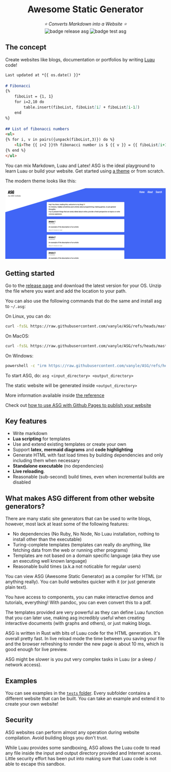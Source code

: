 <div align="center">
    <h1>Awesome Static Generator</h1>
    <em>⭐ Converts Markdown into a Website ⭐</em>
    <div>
    <img alt="badge release asg" src="https://github.com/vanyle/asg/actions/workflows/release.yml/badge.svg"/>
    <img alt="badge test asg" src="https://github.com/vanyle/asg/actions/workflows/test.yml/badge.svg"/>
    </div>
</div>

## The concept

Create websites like blogs, documentation or portfolios by writing [Luau](https://luau.org/) code!

```md
Last updated at *{{ os.date() }}*

# Fibonacci
{%
	fiboList = {1, 1}
    for i=2,10 do
        table.insert(fiboList, fiboList[i] + fiboList[i-1])
    end
%}

## List of fibonacci numbers
<ul>
{% for i, v in pairs({unpack(fiboList,3)}) do %}
	<li>The {{ i+2 }}th fibonacci number is $ {{ v }} = {{ fiboList[i+1] }} + {{ fiboList[i]}} $.</li>
{% end %}
</ul>
```

You can mix Markdown, Luau and Latex! ASG is the ideal playground to learn Luau or build your website.
Get started using [a theme](./assets/themes/) or from scratch.

The modern theme looks like this:

![modern theme](./docs/images/modern_theme.png)

## Getting started

Go to the [release page](https://github.com/vanyle/ASG/releases) and download the latest version for your OS.
Unzip the file where you want and add the location to your path.

You can also use the following commands that do the same and install asg to `~/.asg`:

On Linux, you can do:
```bash
curl -fsSL https://raw.githubusercontent.com/vanyle/ASG/refs/heads/master/install/get_asg_linux.sh | sh
```

On MacOS:
```bash
curl -fsSL https://raw.githubusercontent.com/vanyle/ASG/refs/heads/master/install/get_asg_macos.sh | sh
```

On Windows:
```bash
powershell -c "irm https://raw.githubusercontent.com/vanyle/ASG/refs/heads/master/install/get_asg_win.ps1 | iex"
```

To start ASG, do: `asg <input_directory> <output_directory>`

The static website will be generated inside `<output_directory>`

More information available inside [the reference](./docs/reference.md)

Check out [how to use ASG with Github Pages to publish your website](./docs/github.md)

## Key features

- Write markdown
- **Lua scripting** for templates
- Use and extend existing templates or create your own
- Support **latex**, **mermaid diagrams** and **code highlighting**
- Generate HTML with fast load times by building dependencies and only including them when necessary
- **Standalone executable** (no dependencies)
- **Live reloading**.
- Reasonable (sub-second) build times, even when incremental builds are disabled

## What makes ASG different from other website generators?

There are many static site generators that can be used to write blogs, however, most lack at least some of the following features:

- No dependencies (No Ruby, No Node, No Luau installation, nothing to install other than the executable)
- Turing-complete templates (templates can really do anything, like fetching data from the web or running other programs)
- Templates are not based on a domain specific language (aka they use an executing well known language)
- Reasonable build times (a.k.a not noticable for regular users)

You can view ASG (Awesome Static Generator) as a compiler for HTML (or anything really).
You can build websites quicker with it (or just generate plain text).

You have access to components, you can make interactive demos and tutorials, everything!
With pandoc, you can even convert this to a pdf.

The templates provided are very powerful as they can define Luau function that you can later use, making asg
incredibly useful when creating interactive documents (with graphs and others), or just making blogs.

ASG is written in Rust with bits of Luau code for the HTML generation. It's overall pretty fast. In live reload mode
the time between you saving your file and the browser refreshing to render the new page is about 10 ms, which
is good enough for live preview.

ASG might be slower is you put very complex tasks in Luau (or a sleep / network access).

## Examples

You can see examples in the [`tests` folder](./tests/).
Every subfolder contains a different website that can be built.
You can take an example and extend it to create your own website!

## Security

ASG websites can perform almost any operation during website compilation. Avoid building blogs you don't trust.

While Luau provides some sandboxing, ASG allows the Luau code to read any file inside the input and output directory provided and
Internet access. Little security effort has been put into making sure that Luau code is not able to escape this sandbox.
